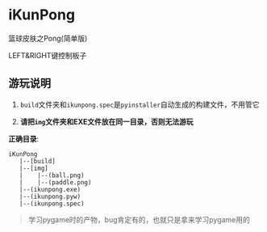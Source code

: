 # iKunPong

篮球皮肤之Pong(简单版)

LEFT&RIGHT键控制板子

## 游玩说明

1. `build`文件夹和`ikunpong.spec`是`pyinstaller`自动生成的构建文件，不用管它

2. **请把`img`文件夹和EXE文件放在同一目录，否则无法游玩**

**正确目录**:
```
iKunPong
   |--[build]
   |--[img]
   |    |--(ball.png)
   |    |--(paddle.png)
   |--(ikunpong.exe)
   |--(ikunpong.pyw)
   |--(ikunpong.spec)
```

> 学习pygame时的产物，bug肯定有的，也就只是拿来学习pygame用的